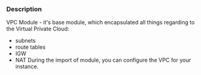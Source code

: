 
### Description
VPC Module - it's base module, which encapsulated all things regarding to the Virtual Private Cloud:
- subnets
- route tables
- IGW
- NAT
During the import of module, you can configure the VPC for your instance.
